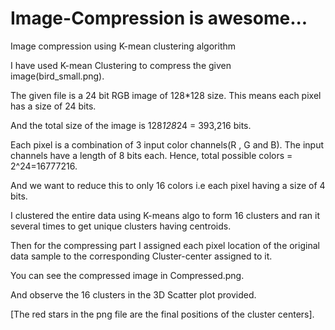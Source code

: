 # Image-Compression is awesome...
Image compression using K-mean clustering algorithm

I have used K-mean Clustering to compress the given image(bird_small.png).

The given file is a 24 bit RGB image of 128*128 size. This means each pixel has a size of 24 bits. 

And the total size of the image is 128*128*24 = 393,216 bits. 

Each pixel is a combination of 3 input color channels(R , G and B). The input channels have a length of 
8 bits each.
Hence, total possible colors = 2^24=16777216.

And we want to reduce this to only 16 colors i.e each pixel having a size of 4 bits.

I clustered the entire data using K-means algo to form 16 clusters and ran it several times to get unique clusters having
centroids.

Then for the compressing part I assigned each pixel location of the original data sample to the corresponding Cluster-center
assigned to it.

You can see the compressed image in Compressed.png.

And observe the 16 clusters in the 3D Scatter plot provided.

[The red stars in the png file are the final positions of the cluster centers].
